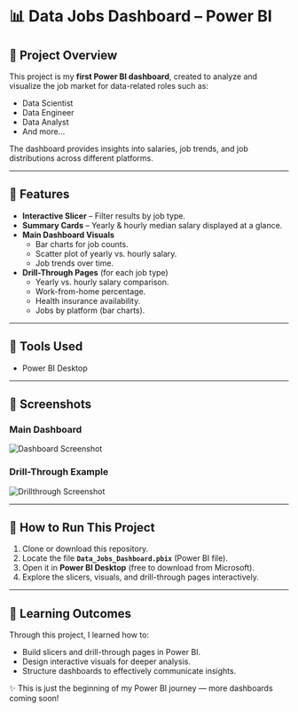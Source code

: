 # 📊 Data Jobs Dashboard – Power BI  

## 🔹 Project Overview  
This project is my **first Power BI dashboard**, created to analyze and visualize the job market for data-related roles such as:  
- Data Scientist  
- Data Engineer  
- Data Analyst  
- And more...  

The dashboard provides insights into salaries, job trends, and job distributions across different platforms.  

---

## 🔹 Features  
- **Interactive Slicer** – Filter results by job type.  
- **Summary Cards** – Yearly & hourly median salary displayed at a glance.  
- **Main Dashboard Visuals**  
  - Bar charts for job counts.  
  - Scatter plot of yearly vs. hourly salary.  
  - Job trends over time.  
- **Drill-Through Pages** (for each job type)  
  - Yearly vs. hourly salary comparison.  
  - Work-from-home percentage.  
  - Health insurance availability.  
  - Jobs by platform (bar charts).  

---

## 🔹 Tools Used  
- Power BI Desktop  

---

## 🔹 Screenshots  

### Main Dashboard  
![Dashboard Screenshot](images/dashboard.png)  

### Drill-Through Example  
![Drillthrough Screenshot](images/drill-through.png)  

---

## 🔹 How to Run This Project  
1. Clone or download this repository.  
2. Locate the file **`Data_Jobs_Dashboard.pbix`** (Power BI file).  
3. Open it in **Power BI Desktop** (free to download from Microsoft).  
4. Explore the slicers, visuals, and drill-through pages interactively.  

---

## 🔹 Learning Outcomes  
Through this project, I learned how to:  
- Build slicers and drill-through pages in Power BI.  
- Design interactive visuals for deeper analysis.  
- Structure dashboards to effectively communicate insights.  

✨ This is just the beginning of my Power BI journey — more dashboards coming soon!  
